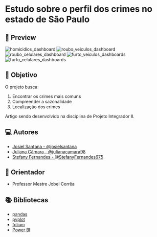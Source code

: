 # Estudo sobre o perfil dos crimes no estado de São Paulo

## 👀 Preview

![homicidios_dashboard](https://github.com/StefanyFernandes675/AnaliseDadosArtigo2/assets/82242611/6a2e3e46-d913-4a3f-be70-65c41af08e9f)
![roubo_veiculos_dashboard](https://github.com/StefanyFernandes675/AnaliseDadosArtigo2/assets/82242611/db032803-f831-42ca-8e1e-a44bcc430604)
![roubo_celulares_dashboard](https://github.com/StefanyFernandes675/AnaliseDadosArtigo2/assets/82242611/5ce45dfe-a588-4e45-b233-5eec84ace716)
![furto_veiculos_dashboards](https://github.com/StefanyFernandes675/AnaliseDadosArtigo2/assets/82242611/48827690-10bc-490d-a73d-6f826e038a4b)
![furto_celulares_dashboards](https://github.com/StefanyFernandes675/AnaliseDadosArtigo2/assets/82242611/35f37030-4981-485c-92ce-3879798e5271)

## 🔎 Objetivo

O projeto busca: 
1. Encontrar os crimes mais comuns
2. Compreender a sazonalidade
3. Localização dos crimes 

Artigo sendo desenvolvido na disciplina de Projeto Integrador II.


## 💻 Autores

- [Josiel Santana - @josielsantana](https://github.com/josielsantana)
- [Juliana Câmara - @julianacamara98](https://github.com/julianacamara98)
- [Stefany Fernandes - @StefanyFernandes675](https://github.com/StefanyFernandes675)

## 🧭 Orientador
- Professor Mestre Jobel Corrêa

## 📚 Bibliotecas

 - [pandas](https://pandas.pydata.org/)
 - [pyplot](https://matplotlib.org/stable/tutorials/introductory/pyplot.html)
 - [folium](https://python-visualization.github.io/folium/)
 - [Power BI](https://powerbi.microsoft.com/pt-br/)


